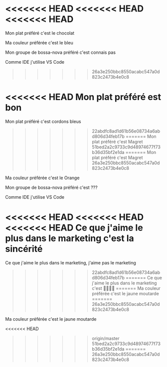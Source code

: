 <<<<<<< HEAD
<<<<<<< HEAD
<<<<<<< HEAD
=======
Mon plat préféré c'est le chocolat

Ma couleur préférée c'est le bleu

Mon groupe de bossa-nova préféré c'est connais pas

Comme IDE j'utilise VS Code





>>>>>>> 26a3e250bbc8550acabc547a0d823c2473b4e0c8


<<<<<<< HEAD
Mon plat préféré est bon
=======
Mon plat préféré c'est cordons bleus
>>>>>>> 22abdfc8ad1d61b56e08734a6abd806d34feb17b
=======
Mon plat préféré c'est Magret
>>>>>>> 51bed2a2c9733c9d48974677f73b36d35bf2e1da
=======
Mon plat préféré c'est Magret
>>>>>>> 26a3e250bbc8550acabc547a0d823c2473b4e0c8


Ma couleur préférée c'est le Orange

Mon groupe de bossa-nova préféré c'est ???

Comme IDE j'utilise VS Code

<<<<<<< HEAD
<<<<<<< HEAD
<<<<<<< HEAD
Ce que j'aime le plus dans le marketing c'est la sincérité
=======
Ce que j'aime le plus dans le marketing, j'aime pas le marketing
>>>>>>> 22abdfc8ad1d61b56e08734a6abd806d34feb17b
=======
Ce que j'aime le plus dans le marketing c'est 🤑🤑🤑🤑
=======
Ma couleur préférée c'est le jaune moutarde
=======
>>>>>>> 26a3e250bbc8550acabc547a0d823c2473b4e0c8

Ma couleur préférée c'est le jaune moutarde




<<<<<<< HEAD
>>>>>>> origin/master
>>>>>>> 51bed2a2c9733c9d48974677f73b36d35bf2e1da
=======
>>>>>>> 26a3e250bbc8550acabc547a0d823c2473b4e0c8
